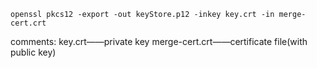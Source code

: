 ```shell
openssl pkcs12 -export -out keyStore.p12 -inkey key.crt -in merge-cert.crt
```
comments:
  key.crt——private key
  merge-cert.crt——certificate file(with public key)
